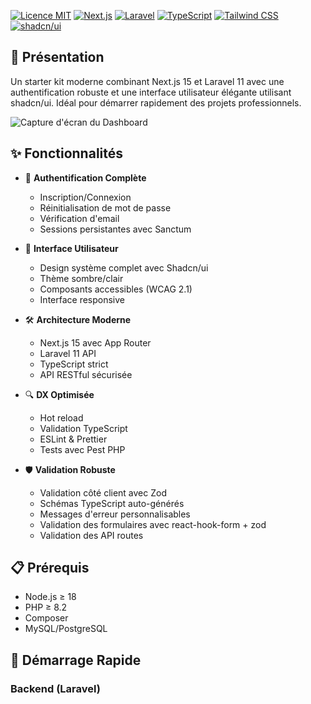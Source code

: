 
  [![Licence MIT](https://img.shields.io/badge/License-MIT-yellow.svg)](https://opensource.org/licenses/MIT)
  [![Next.js](https://img.shields.io/badge/Next.js-15.0.3-black)](https://nextjs.org/)
  [![Laravel](https://img.shields.io/badge/Laravel-11.0-red)](https://laravel.com/)
  [![TypeScript](https://img.shields.io/badge/TypeScript-5.0-blue)](https://www.typescriptlang.org/)
  [![Tailwind CSS](https://img.shields.io/badge/Tailwind-3.4-38bdf8)](https://tailwindcss.com)
  [![shadcn/ui](https://img.shields.io/badge/shadcn/ui-latest-black)](https://ui.shadcn.com)

## 🌟 Présentation

Un starter kit moderne combinant Next.js 15 et Laravel 11 avec une authentification robuste et une interface utilisateur élégante utilisant shadcn/ui. Idéal pour démarrer rapidement des projets professionnels.

![Capture d'écran du Dashboard](./screenshots/dashboard.png)

## ✨ Fonctionnalités

- 🔐 **Authentification Complète**
  - Inscription/Connexion
  - Réinitialisation de mot de passe
  - Vérification d'email
  - Sessions persistantes avec Sanctum

- 🎨 **Interface Utilisateur**
  - Design système complet avec Shadcn/ui
  - Thème sombre/clair
  - Composants accessibles (WCAG 2.1)
  - Interface responsive

- 🛠 **Architecture Moderne**
  - Next.js 15 avec App Router
  - Laravel 11 API
  - TypeScript strict
  - API RESTful sécurisée

- 🔍 **DX Optimisée**
  - Hot reload
  - Validation TypeScript
  - ESLint & Prettier
  - Tests avec Pest PHP

- 🛡️ **Validation Robuste**
  - Validation côté client avec Zod
  - Schémas TypeScript auto-générés
  - Messages d'erreur personnalisables
  - Validation des formulaires avec react-hook-form + zod
  - Validation des API routes

## 📋 Prérequis

- Node.js ≥ 18
- PHP ≥ 8.2
- Composer
- MySQL/PostgreSQL

## 🚀 Démarrage Rapide

### Backend (Laravel)
